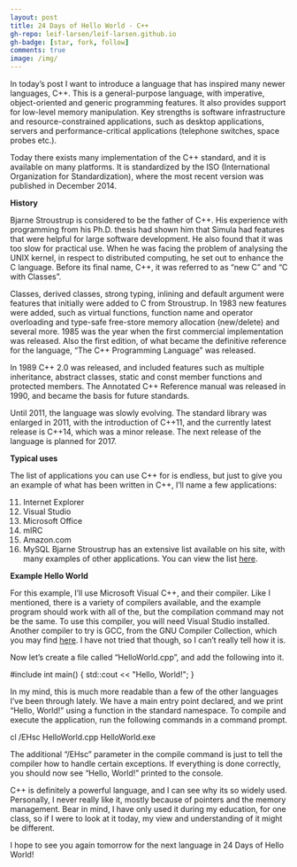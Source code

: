 ```yaml
---
layout: post
title: 24 Days of Hello World - C++
gh-repo: leif-larsen/leif-larsen.github.io
gh-badge: [star, fork, follow]
comments: true
image: /img/
---
```

    
    
In today’s post I want to introduce a language that has inspired many newer languages, C++. This is a general-purpose language, with imperative, object-oriented and generic programming features. It also provides support for low-level memory manipulation. Key strengths is software infrastructure and resource-constrained applications, such as desktop applications, servers and performance-critical applications (telephone switches, space probes etc.).

Today there exists many implementation of the C++ standard, and it is available on many platforms. It is standardized by the ISO (International Organization for Standardization), where the most recent version was published in December 2014.

**History**

Bjarne Stroustrup is considered to be the father of C++. His experience with programming from his Ph.D. thesis had shown him that Simula had features that were helpful for large software development. He also found that it was too slow for practical use. When he was facing the problem of analysing the UNIX kernel, in respect to distributed computing, he set out to enhance the C language. Before its final name, C++, it was referred to as “new C” and “C with Classes”.

Classes, derived classes, strong typing, inlining and default argument were features that initially were added to C from Stroustrup. In 1983 new features were added, such as virtual functions, function name and operator overloading and type-safe free-store memory allocation (new/delete) and several more. 1985 was the year when the first commercial implementation was released. Also the first edition, of what became the definitive reference for the language, “The C++ Programming Language” was released.

In 1989 C++ 2.0 was released, and included features such as multiple inheritance, abstract classes, static and const member functions and protected members. The Annotated C++ Reference manual was released in 1990, and became the basis for future standards.

Until 2011, the language was slowly evolving. The standard library was enlarged in 2011, with the introduction of C++11, and the currently latest release is C++14, which was a minor release. The next release of the language is planned for 2017.

**Typical uses**

The list of applications you can use C++ for is endless, but just to give you an example of what has been written in C++, I’ll name a few applications:

11. Internet Explorer
12. Visual Studio
13. Microsoft Office
14. mIRC
15. Amazon.com
16. MySQL
Bjarne Stroustrup has an extensive list available on his site, with many examples of other applications. You can view the list [here](http://www.stroustrup.com/applications.html).

**Example Hello World**

For this example, I’ll use Microsoft Visual C++, and their compiler. Like I mentioned, there is a variety of compilers available, and the example program should work with all of the, but the compilation command may not be the same. To use this compiler, you will need Visual Studio installed. Another compiler to try is GCC, from the GNU Compiler Collection, which you may find [here](https://gcc.gnu.org/). I have not tried that though, so I can’t really tell how it is.

Now let’s create a file called “HelloWorld.cpp”, and add the following into it.

 #include <iostream> int main() { std::cout << "Hello, World!"; }

In my mind, this is much more readable than a few of the other languages I’ve been through lately. We have a main entry point declared, and we print “Hello, World!” using a function in the standard namespace. To compile and execute the application, run the following commands in a command prompt.

 cl /EHsc HelloWorld.cpp HelloWorld.exe

The additional “/EHsc” parameter in the compile command is just to tell the compiler how to handle certain exceptions. If everything is done correctly, you should now see “Hello, World!” printed to the console.

C++ is definitely a powerful language, and I can see why its so widely used. Personally, I never really like it, mostly because of pointers and the memory management. Bear in mind, I have only used it during my education, for one class, so if I were to look at it today, my view and understanding of it might be different.

I hope to see you again tomorrow for the next language in 24 Days of Hello World!


